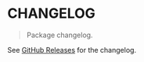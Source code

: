 # CHANGELOG

> Package changelog.

See [GitHub Releases](https://github.com/stdlib-js/random-array/releases) for the changelog.